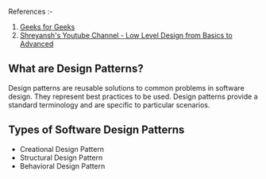 References :-
1. [Geeks for Geeks](https://www.geeksforgeeks.org/software-design-patterns/)
2. [Shreyansh's Youtube Channel - Low Level Design from Basics to Advanced](https://www.youtube.com/watch?v=rliSgjoOFTs&list=PL6W8uoQQ2c61X_9e6Net0WdYZidm7zooW)


## What are Design Patterns?
Design patterns are reusable solutions to common problems in software design. They represent best practices to be used. Design patterns provide a standard terminology and are specific to particular scenarios.

## Types of Software Design Patterns
- Creational Design Pattern
- Structural Design Pattern
- Behavioral Design Pattern

